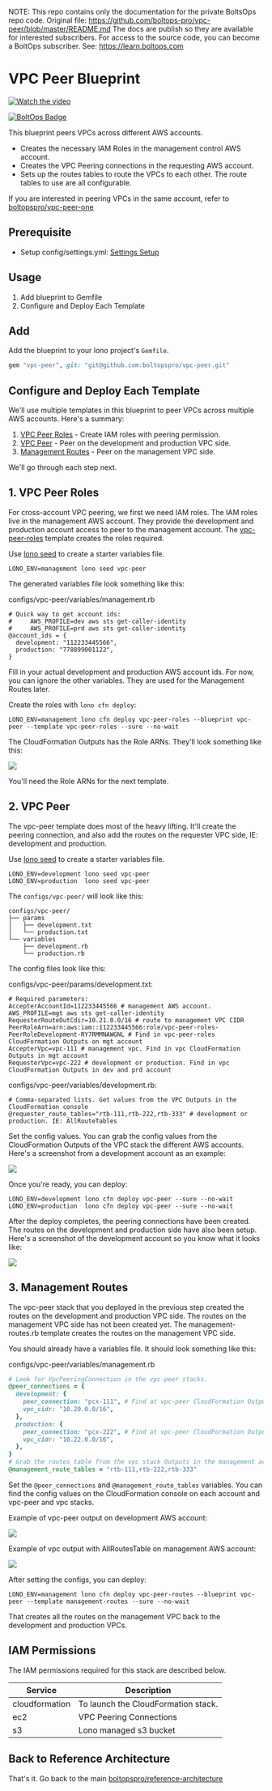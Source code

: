 <!-- note marker start -->
NOTE: This repo contains only the documentation for the private BoltsOps repo code.
Original file: https://github.com/boltops-pro/vpc-peer/blob/master/README.md
The docs are publish so they are available for interested subscribers.
For access to the source code, you can become a BoltOps subscriber.
See: https://learn.boltops.com

<!-- note marker end -->

# VPC Peer Blueprint

[![Watch the video](https://img.boltops.com/boltopspro/video-preview/multiple/vpc-peer.png)](https://youtu.be/0se1qMQ1Vv8)

[![BoltOps Badge](https://img.boltops.com/boltops/badges/boltops-badge.png)](https://www.boltops.com)

This blueprint peers VPCs across different AWS accounts.

* Creates the necessary IAM Roles in the management control AWS account.
* Creates the VPC Peering connections in the requesting AWS account.
* Sets up the routes tables to route the VPCs to each other. The route tables to use are all configurable.

If you are interested in peering VPCs in the same account, refer to [boltopspro/vpc-peer-one](https://github.com/boltopspro/vpc-peer-one)

## Prerequisite

* Setup config/settings.yml: [Settings Setup](https://github.com/boltopspro/reference-architecture/blob/master/docs/settings-setup.md)

## Usage

1. Add blueprint to Gemfile
2. Configure and Deploy Each Template

## Add

Add the blueprint to your lono project's `Gemfile`.

```ruby
gem "vpc-peer", git: "git@github.com:boltopspro/vpc-peer.git"
```

## Configure and Deploy Each Template

We'll use multiple templates in this blueprint to peer VPCs across multiple AWS accounts. Here's a summary:

1. [VPC Peer Roles](app/templates/vpc-peer-roles.rb) - Create IAM roles with peering permission.
2. [VPC Peer](app/templates/vpc-peer.rb) - Peer on the development and production VPC side.
3. [Management Routes](app/templates/management-routes.rb) - Peer on the management VPC side.

We'll go through each step next.

## 1. VPC Peer Roles

For cross-account VPC peering, we first we need IAM roles. The IAM roles live in the management AWS account. They provide the development and production account access to peer to the management account.  The [vpc-peer-roles](app/templates/vpc-peer-roles.rb) template creates the roles required.

Use [lono seed](https://lono.cloud/reference/lono-seed/) to create a starter variables file.

    LONO_ENV=management lono seed vpc-peer

The generated variables file look something like this:

configs/vpc-peer/variables/management.rb

    # Quick way to get account ids:
    #     AWS_PROFILE=dev aws sts get-caller-identity
    #     AWS_PROFILE=prd aws sts get-caller-identity
    @account_ids = {
      development: "112233445566",
      production: "778899001122",
    }

Fill in your actual development and production AWS account ids. For now, you can ignore the other variables. They are used for the Management Routes later.

Create the roles with `lono cfn deploy`:

    LONO_ENV=management lono cfn deploy vpc-peer-roles --blueprint vpc-peer --template vpc-peer-roles --sure --no-wait

The CloudFormation Outputs has the Role ARNs. They'll look something like this:

![](https://img.boltops.com/boltopspro/blueprints/vpc-peer/vpc-peer-roles-outputs.png)

You'll need the Role ARNs for the next template.

## 2. VPC Peer

The vpc-peer template does most of the heavy lifting. It'll create the peering connection, and also add the routes on the requester VPC side, IE: development and production.

Use [lono seed](https://lono.cloud/reference/lono-seed/) to create a starter variables file.

    LONO_ENV=development lono seed vpc-peer
    LONO_ENV=production  lono seed vpc-peer

The `configs/vpc-peer/` will look like this:

    configs/vpc-peer/
    ├── params
    │   ├── development.txt
    │   └── production.txt
    └── variables
        ├── development.rb
        └── production.rb

The config files look like this:

configs/vpc-peer/params/development.txt:

    # Required parameters:
    AccepterAccountId=112233445566 # management AWS account. AWS_PROFILE=mgt aws sts get-caller-identity
    RequesterRouteOutCdir=10.21.0.0/16 # route to management VPC CIDR
    PeerRoleArn=arn:aws:iam::112233445566:role/vpc-peer-roles-PeerRoleDevelopment-RY7RMMNAWGNL # Find in vpc-peer-roles CloudFormation Outputs on mgt account
    AccepterVpc=vpc-111 # management vpc. Find in vpc CloudFormation Outputs in mgt account
    RequesterVpc=vpc-222 # development or production. Find in vpc CloudFormation Outputs in dev and prd account

configs/vpc-peer/variables/development.rb:

    # Comma-separated lists. Get values from the VPC Outputs in the CloudFormation console
    @requester_route_tables="rtb-111,rtb-222,rtb-333" # development or production. IE: AllRouteTables

Set the config values.  You can grab the config values from the CloudFormation Outputs of the VPC stack the different AWS accounts. Here's a screenshot from a development account as an example:

![](https://img.boltops.com/boltopspro/demo-apps/backend/dev-vpc-outputs.png)

Once you're ready, you can deploy:

    LONO_ENV=development lono cfn deploy vpc-peer --sure --no-wait
    LONO_ENV=production  lono cfn deploy vpc-peer --sure --no-wait

After the deploy completes, the peering connections have been created. The routes on the development and production side have also been setup.  Here's a screenshot of the development account so you know what it looks like:

![](https://img.boltops.com/boltopspro/blueprints/vpc-peer/dev-vpc-peer-resources.png)

## 3. Management Routes

The vpc-peer stack that you deployed in the previous step created the routes on the development and production VPC side.  The routes on the management VPC side has not been created yet. The management-routes.rb template creates the routes on the management VPC side.

You should already have a variables file. It should look something like this:

configs/vpc-peer/variables/management.rb

```ruby
# Look for VpcPeeringConnection in the vpc-peer stacks.
@peer_connections = {
  development: {
    peer_connection: "pcx-111", # Find at vpc-peer CloudFormation Outputs VpcPeeringConnection
    vpc_cidr: "10.20.0.0/16",
  },
  production: {
    peer_connection: "pcx-222", # Find at vpc-peer CloudFormation Outputs VpcPeeringConnection
    vpc_cidr: "10.22.0.0/16",
  },
}
# Grab the routes table from the vpc stack Outputs in the management account: IE: AllRouteTables
@management_route_tables = "rtb-111,rtb-222,rtb-333"
```

Set the `@peer_connections` and `@management_route_tables` variables.  You can find the config values on the CloudFormation console on each account and vpc-peer and vpc stacks.

Example of vpc-peer output on development AWS account:

![](https://img.boltops.com/boltopspro/blueprints/vpc-peer/dev-vpc-peer-outputs.png)

Example of vpc output with AllRoutesTable on management AWS account:

![](https://img.boltops.com/boltopspro/blueprints/vpc/mgt-vpc-outputs.png)

After setting the configs, you can deploy:

    LONO_ENV=management lono cfn deploy vpc-peer-routes --blueprint vpc-peer --template management-routes --sure --no-wait

That creates all the routes on the management VPC back to the development and production VPCs.

## IAM Permissions

The IAM permissions required for this stack are described below.

Service | Description
--- | ---
cloudformation | To launch the CloudFormation stack.
ec2 | VPC Peering Connections
s3 | Lono managed s3 bucket

## Back to Reference Architecture

That's it. Go back to the main [boltopspro/reference-architecture](https://github.com/boltopspro/reference-architecture/blob/master/README.md)


